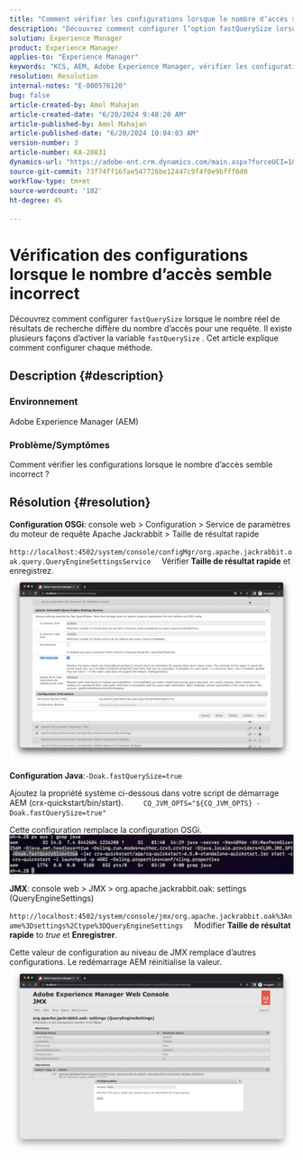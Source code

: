 ```yaml
---
title: "Comment vérifier les configurations lorsque le nombre d’accès semble incorrect"
description: "Découvrez comment configurer l’option fastQuerySize lorsque le nombre réel de résultats de recherche diffère du nombre d’accès pour une requête."
solution: Experience Manager
product: Experience Manager
applies-to: "Experience Manager"
keywords: "KCS, AEM, Adobe Experience Manager, vérifier les configurations, le nombre d’accès incorrect, Comment, fastQuerySize"
resolution: Resolution
internal-notes: "E-000576120"
bug: false
article-created-by: Amol Mahajan
article-created-date: "6/20/2024 9:48:20 AM"
article-published-by: Amol Mahajan
article-published-date: "6/20/2024 10:04:03 AM"
version-number: 3
article-number: KA-20831
dynamics-url: "https://adobe-ent.crm.dynamics.com/main.aspx?forceUCI=1&pagetype=entityrecord&etn=knowledgearticle&id=e847ac38-ea2e-ef11-840a-000d3a3764e0"
source-git-commit: 73f74ff16fae547726be12447c9f4f0e9bfff6d0
workflow-type: tm+mt
source-wordcount: '182'
ht-degree: 4%

---
```


# Vérification des configurations lorsque le nombre d’accès semble incorrect


Découvrez comment configurer `fastQuerySize` lorsque le nombre réel de résultats de recherche diffère du nombre d’accès pour une requête. Il existe plusieurs façons d’activer la variable `fastQuerySize` . Cet article explique comment configurer chaque méthode.

## Description {#description}


### <b>Environnement</b>

Adobe Experience Manager (AEM)



### <b>Problème/Symptômes</b>

Comment vérifier les configurations lorsque le nombre d’accès semble incorrect ?


## Résolution {#resolution}


<b>Configuration OSGi</b>: console web > Configuration > Service de paramètres du moteur de requête Apache Jackrabbit > Taille de résultat rapide

`http://localhost:4502/system/console/configMgr/org.apache.jackrabbit.oak.query.QueryEngineSettingsService`
    Vérifier <b>Taille de résultat rapide</b> et enregistrez.
   ![](assets/cef3b476-b74f-ed11-bba2-0022480867bd.png)

<b>Configuration Java</b>:`-Doak.fastQuerySize=true`

Ajoutez la propriété système ci-dessous dans votre script de démarrage AEM (crx-quickstart/bin/start).
        `CQ_JVM_OPTS="${CQ_JVM_OPTS} -Doak.fastQuerySize=true"`

Cette configuration remplace la configuration OSGi.
    ![](assets/4afe8a85-b74f-ed11-bba2-0022480867bd.png)

<b>JMX</b>: console web > JMX > org.apache.jackrabbit.oak: settings (QueryEngineSettings)

`http://localhost:4502/system/console/jmx/org.apache.jackrabbit.oak%3Aname%3Dsettings%2Ctype%3DQueryEngineSettings`
    Modifier <b>Taille de résultat rapide</b> to *true* et <b>Enregistrer</b>.

Cette valeur de configuration au niveau de JMX remplace d’autres configurations. Le redémarrage AEM réinitialise la valeur.
![](assets/8592cd98-b74f-ed11-bba2-0022480867bd.png)
